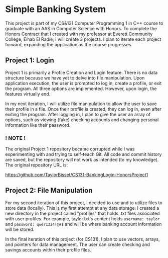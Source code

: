 # Simple Banking System 

This project is part of my CS&131 Computer Programming 1 in C++ course to graduate with an AAS in Computer Science with Honors. 
To complete the Honors Contract that I created with my professor at Everett Community College, Eihab El Radie; I will create 3 projects. 
I plan to iterate each project forward, expanding the application as the course progresses.

## Project 1: Login

Project 1 is primarily a Profile Creation and Login feature. There is no data structure because we have yet to delve into file manipulation. 
Upon application execution, the user is prompted to log in, create a profile, or exit the program. All three options are implemented. 
However, upon login, the features virtually end. 

In my next iteration, I will utilize file manipulation to allow the user to save their profile in a file. 
Once their profile is created, they can log in, even after exiting the program. 
After logging in, I plan to give the user an array of options, 
such as viewing (fake) checking accounts and changing personal information like their password.

### ! NOTE !

The original Project 1 repository became corrupted while 
I was experimenting with and trying to self-teach Git. 
All code and commit history are saved, 
but the repository will not work as intended (to my knowledge).
The original repository URL is: 

https://github.com/TaylorBisset/CS131-BankingLogin-HonorsProject1

## Project 2: File Manipulation

For my second iteration of this project, I decided to use <filesystem> and <fstream> to utilize files to store data (locally). 
This is my first attempt at any data storage. I created a new directory in the project called "profiles" 
that holds .txt files associated with user profiles. For example, taylor.txt's content holds `username: taylor` and `password: qwer1324!@#$` and will be where banking account information will be stored.

In the final iteration of this project (for CS131), I plan to use vectors, arrays, and pointers for data management.
The user can create checking and savings accounts within their profile files. 
